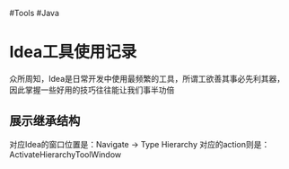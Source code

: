 #Tools #Java 
# Idea工具使用记录
众所周知，Idea是日常开发中使用最频繁的工具，所谓工欲善其事必先利其器，因此掌握一些好用的技巧往往能让我们事半功倍
## 展示继承结构
对应Idea的窗口位置是：Navigate -> Type Hierarchy
对应的action则是：ActivateHierarchyToolWindow
